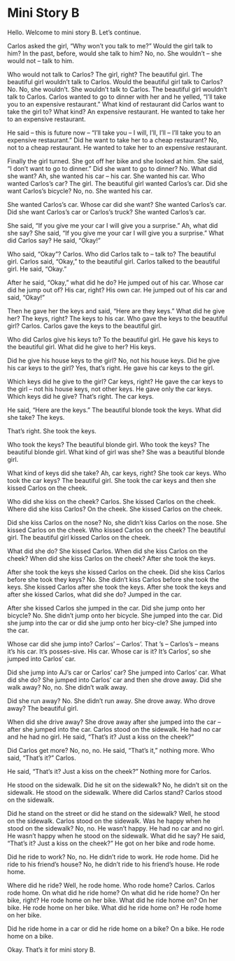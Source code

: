 # Mini Story B

Hello. Welcome to mini story B. Let’s continue.

Carlos asked the girl, “Why won’t you talk to me?” Would the girl talk to him? In the past, before, would she talk to him? No, no. She wouldn’t – she would not – talk to him.

Who would not talk to Carlos? The girl, right? The beautiful girl. The beautiful girl wouldn’t talk to Carlos. Would the beautiful girl talk to Carlos? No. No, she wouldn’t. She wouldn’t talk to Carlos. The beautiful girl wouldn’t talk to Carlos. Carlos wanted to go to dinner with her and he yelled, “I’ll take you to an expensive restaurant.” What kind of restaurant did Carlos want to take the girl to? What kind? An expensive restaurant. He wanted to take her to an expensive restaurant.

He said – this is future now – “I’ll take you – I will, I’ll, I’ll – I’ll take you to an expensive restaurant.” Did he want to take her to a cheap restaurant? No, not to a cheap restaurant. He wanted to take her to an expensive restaurant.

Finally the girl turned. She got off her bike and she looked at him. She said, “I don’t want to go to dinner.” Did she want to go to dinner? No. What did she want? Ah, she wanted his car – his car. She wanted his car. Who wanted Carlos’s car? The girl. The beautiful girl wanted Carlos’s car. Did she want Carlos’s bicycle? No, no. She wanted his car.

She wanted Carlos’s car. Whose car did she want? She wanted Carlos’s car. Did she want Carlos’s car or Carlos’s truck? She wanted Carlos’s car.

She said, “If you give me your car I will give you a surprise.” Ah, what did she say? She said, “If you give me your car I will give you a surprise.” What did Carlos say? He said, “Okay!”

Who said, “Okay”? Carlos. Who did Carlos talk to – talk to? The beautiful girl. Carlos said, “Okay,” to the beautiful girl. Carlos talked to the beautiful girl. He said, “Okay.”

After he said, “Okay,” what did he do? He jumped out of his car. Whose car did he jump out of? His car, right? His own car. He jumped out of his car and said, “Okay!”

Then he gave her the keys and said, “Here are they keys.” What did he give her? The keys, right? The keys to his car. Who gave the keys to the beautiful girl? Carlos. Carlos gave the keys to the beautiful girl.

Who did Carlos give his keys to? To the beautiful girl. He gave his keys to the beautiful girl. What did he give to her? His keys.

Did he give his house keys to the girl? No, not his house keys. Did he give his car keys to the girl? Yes, that’s right. He gave his car keys to the girl.

Which keys did he give to the girl? Car keys, right? He gave the car keys to the girl – not his house keys, not other keys. He gave only the car keys. Which keys did he give? That’s right. The car keys.

He said, “Here are the keys.” The beautiful blonde took the keys. What did she take? The keys.

That’s right. She took the keys.

Who took the keys? The beautiful blonde girl. Who took the keys? The beautiful blonde girl. What kind of girl was she? She was a beautiful blonde girl.

What kind of keys did she take? Ah, car keys, right? She took car keys. Who took the car keys? The beautiful girl. She took the car keys and then she kissed Carlos on the cheek.

Who did she kiss on the cheek? Carlos. She kissed Carlos on the cheek. Where did she kiss Carlos? On the cheek. She kissed Carlos on the cheek.

Did she kiss Carlos on the nose? No, she didn’t kiss Carlos on the nose. She kissed Carlos on the cheek. Who kissed Carlos on the cheek? The beautiful girl. The beautiful girl kissed Carlos on the cheek.

What did she do? She kissed Carlos. When did she kiss Carlos on the cheek? When did she kiss Carlos on the cheek? After she took the keys.

After she took the keys she kissed Carlos on the cheek. Did she kiss Carlos before she took they keys? No. She didn’t kiss Carlos before she took the keys. She kissed Carlos after she took the keys. After she took the keys and after she kissed Carlos, what did she do? Jumped in the car.

After she kissed Carlos she jumped in the car. Did she jump onto her bicycle? No. She didn’t jump onto her bicycle. She jumped into the car. Did she jump into the car or did she jump onto her bicy-cle? She jumped into the car.

Whose car did she jump into? Carlos’ – Carlos’. That ’s – Carlos’s – means it’s his car. It’s posses-sive. His car. Whose car is it? It’s Carlos’, so she jumped into Carlos’ car.

Did she jump into AJ’s car or Carlos’ car? She jumped into Carlos’ car. What did she do? She jumped into Carlos’ car and then she drove away. Did she walk away? No, no. She didn’t walk away.

Did she run away? No. She didn’t run away. She drove away. Who drove away? The beautiful girl.

When did she drive away? She drove away after she jumped into the car – after she jumped into the car. Carlos stood on the sidewalk. He had no car and he had no girl. He said, “That’s it? Just a kiss on the cheek?”

Did Carlos get more? No, no, no. He said, “That’s it,” nothing more. Who said, “That’s it?” Carlos.

He said, “That’s it? Just a kiss on the cheek?” Nothing more for Carlos.

He stood on the sidewalk. Did he sit on the sidewalk? No, he didn’t sit on the sidewalk. He stood on the sidewalk. Where did Carlos stand? Carlos stood on the sidewalk.

Did he stand on the street or did he stand on the sidewalk? Well, he stood on the sidewalk. Carlos stood on the sidewalk. Was he happy when he stood on the sidewalk? No, no. He wasn’t happy. He had no car and no girl. He wasn’t happy when he stood on the sidewalk. What did he say? He said, “That’s it? Just a kiss on the cheek?” He got on her bike and rode home.

Did he ride to work? No, no. He didn’t ride to work. He rode home. Did he ride to his friend’s house? No, he didn’t ride to his friend’s house. He rode home.

Where did he ride? Well, he rode home. Who rode home? Carlos. Carlos rode home. On what did he ride home? On what did he ride home? On her bike, right? He rode home on her bike. What did he ride home on? On her bike. He rode home on her bike. What did he ride home on? He rode home on her bike.

Did he ride home in a car or did he ride home on a bike? On a bike. He rode home on a bike.

Okay. That’s it for mini story B.
